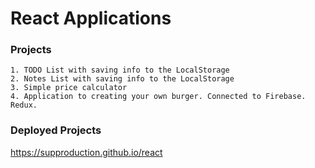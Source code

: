 # React Applications


### Projects

```
1. TODO List with saving info to the LocalStorage
2. Notes List with saving info to the LocalStorage
3. Simple price calculator
4. Application to creating your own burger. Connected to Firebase. Redux.

```

### Deployed Projects

https://supproduction.github.io/react